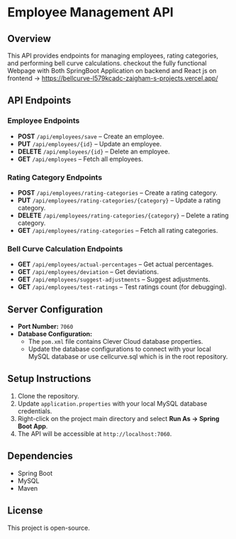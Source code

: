 # Employee Management API

## Overview
This API provides endpoints for managing employees, rating categories, and performing bell curve calculations.
checkout the fully functional Webpage with Both SpringBoot Application on backend and React js on frontend -> https://bellcurve-l579kcadc-zaigham-s-projects.vercel.app/
## API Endpoints

### Employee Endpoints
- **POST** `/api/employees/save` – Create an employee.
- **PUT** `/api/employees/{id}` – Update an employee.
- **DELETE** `/api/employees/{id}` – Delete an employee.
- **GET** `/api/employees` – Fetch all employees.

### Rating Category Endpoints
- **POST** `/api/employees/rating-categories` – Create a rating category.
- **PUT** `/api/employees/rating-categories/{category}` – Update a rating category.
- **DELETE** `/api/employees/rating-categories/{category}` – Delete a rating category.
- **GET** `/api/employees/rating-categories` – Fetch all rating categories.

### Bell Curve Calculation Endpoints
- **GET** `/api/employees/actual-percentages` – Get actual percentages.
- **GET** `/api/employees/deviation` – Get deviations.
- **GET** `/api/employees/suggest-adjustments` – Suggest adjustments.
- **GET** `/api/employees/test-ratings` – Test ratings count (for debugging).


## Server Configuration
- **Port Number:** `7060`
- **Database Configuration:**
  - The `pom.xml` file contains Clever Cloud database properties.
  - Update the database configurations to connect with your local MySQL database or use cellcurve.sql which is in the root repository.
  

## Setup Instructions
1. Clone the repository.
2. Update `application.properties` with your local MySQL database credentials.
3. Right-click on the project main directory and select **Run As → Spring Boot App**.
4. The API will be accessible at `http://localhost:7060`.

## Dependencies
- Spring Boot
- MySQL
- Maven

## License
This project is open-source.

